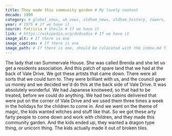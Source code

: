```yaml
---
title: They made this community garden # My lovely content
decade: 1990
category: # global_news, uk_news, oldham_news, oldham_history, towers, surrounding_estate # Always exactly one category
year: # 1975 # if we have it
source: Patricia # Sheila # If we have it
link: # https://wikipedia.org/dsdsadsa # If we have it
image_alt: # If there is one
image_caption: # If there is one
image_path: # If there is one, should be colocated with the index.md file in the folder
---
```


The lady that ran Summervale House. She was called Brenda and she let us get a residents association. And this patch of spare land that we had at the back of Vale Drive. We got these artists that came down. There were all sorts that we could turn to. They were brilliant with us, and the council gave us money and we decided we'd do this at the back side of Vale Drive. It was absolutely wonderful. We had Japanese knotweed, so that had to be treated, before we could do anything. We had two cabins delivered that were put on the corner of Vale Drive and we used them three times a week in the holidays for the children to come in. And we went on the theme of magic, the kids wanted witches and stuff like that. So we got these arty farty people to come down and work with children, and they made this community garden. And the kids ended up, they wanted a dragon type thing, or unicorn thing. The kids actually made it out of broken tiles.